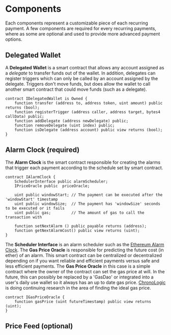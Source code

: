 # Components

Each components represent a customizable piece of each recurring payment. A few components are required for every recurring payments, where as some are optional and used to provide more advanced payment options.

## Delegated Wallet

A **Delegated Wallet** is a smart contract that allows any account assigned as a *delegate* to transfer funds out of the wallet. In addition, delegates can register triggers which can only be called by an account assigned by the delegate. Triggers don't move funds, but does allow the wallet to call another smart contract that could move funds (such as a delegate).

```
contract IDelegatedWallet is Owned {
    function transfer (address to, address token, uint amount) public returns (bool);
    function registerTrigger (address caller, address target, bytes4 callData) public;
    function addDelegate (address newDelegate) public;
    function removeDelegate (uint index) public;
    function isDelegate (address account) public view returns (bool);
}
```

## Alarm Clock (required)

The **Alarm Clock** is the smart contract responsible for creating the alarms that trigger each payment according to the schedule set by smart contract.

```
contract IAlarmClock {
    SchedulerInterface public alarmScheduler;
    IPriceOracle public  priceOracle;
        
    uint public windowStart; // The payment can be executed after the 'windowStart' timestamp
    uint public windowSize;  // The payment has 'windowSize' seconds to be executed or it fails
    uint public gas;         // The amount of gas to call the transaction with
    
    function setNextAlarm () public payable returns (address);
    function getNextAlarmCost() public view returns (uint);
}
```

The **Scheduler Interface** is an alarm scheduler such as the [Ethereum Alarm Clock](https://ethereum-alarm-clock.readthedocs.io/en/latest/). The **Gas Price Oracle** is responsible for predicting the future cost (in ether) of an alarm. This smart contract can be centralized or decentralized depending on if you want reliable and efficient payments versus safe and less efficient payments. The **Gas Price Oracle** in this case is a simple contract where the owner of the contract can set the gas price at will. In the future, this can possibly be replaced by a 'GasDao' or integrated into a user's daily use wallet so it always has an up to date gas price. [ChronoLogic](https://blog.chronologic.network/how-to-picking-the-right-gas-price-for-scheduled-transactions-94e740328ec9) is doing continuing research in the area of finding the ideal gas price.

```
contract IGasPriceOracle {
    function gasPrice (uint futureTimestamp) public view returns (uint);
}
```

## Price Feed (optional)